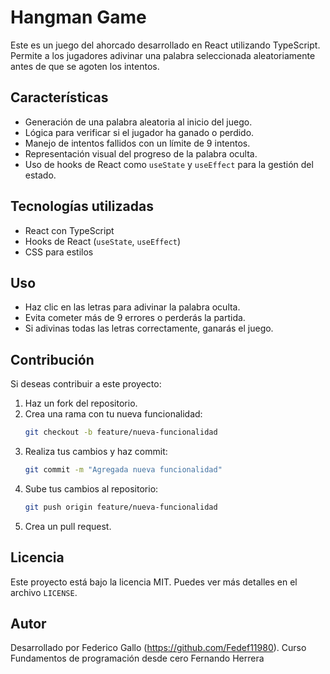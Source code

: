 # Hangman Game

Este es un juego del ahorcado desarrollado en React utilizando TypeScript. Permite a los jugadores adivinar una palabra seleccionada aleatoriamente antes de que se agoten los intentos.

## Características

- Generación de una palabra aleatoria al inicio del juego.
- Lógica para verificar si el jugador ha ganado o perdido.
- Manejo de intentos fallidos con un límite de 9 intentos.
- Representación visual del progreso de la palabra oculta.
- Uso de hooks de React como `useState` y `useEffect` para la gestión del estado.

## Tecnologías utilizadas

- React con TypeScript
- Hooks de React (`useState`, `useEffect`)
- CSS para estilos

## Uso

- Haz clic en las letras para adivinar la palabra oculta.
- Evita cometer más de 9 errores o perderás la partida.
- Si adivinas todas las letras correctamente, ganarás el juego.

## Contribución

Si deseas contribuir a este proyecto:

1. Haz un fork del repositorio.
2. Crea una rama con tu nueva funcionalidad:
   ```sh
   git checkout -b feature/nueva-funcionalidad
   ```
3. Realiza tus cambios y haz commit:
   ```sh
   git commit -m "Agregada nueva funcionalidad"
   ```
4. Sube tus cambios al repositorio:
   ```sh
   git push origin feature/nueva-funcionalidad
   ```
5. Crea un pull request.

## Licencia

Este proyecto está bajo la licencia MIT. Puedes ver más detalles en el archivo `LICENSE`.

## Autor

Desarrollado por Federico Gallo (https://github.com/Fedef11980).
Curso Fundamentos de programación desde cero Fernando Herrera

